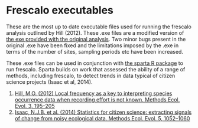 # Frescalo executables

These are the most up to date executable files used for running the frescalo analysis outlined by Hill (2012). These .exe files are a modified version of [the exe provided with the original analysis](http://www.brc.ac.uk/biblio/frescalo-computer-program-analyse-your-biological-records). Two minor bugs present in the original .exe have been fixed and the limitations imposed by the .exe in terms of the number of sites, sampling periods etc have been increased.

These .exe files can be used in conjunction with [the sparta R package](https://github.com/BiologicalRecordsCentre/sparta) to run frescalo. Sparta builds on work that assessed the ability of a range of methods, including frescalo, to detect trends in data typical of citizen science projects (Isaac et al, 2014).

1. [Hill, M.O. (2012) Local frequency as a key to interpreting species occurrence data when recording effort is not known. Methods Ecol. Evol. 3, 195–205](http://onlinelibrary.wiley.com/doi/10.1111/j.2041-210X.2011.00146.x/suppinfo) 
2. [Isaac, N.J.B. et al. (2014) Statistics for citizen science: extracting signals of change from noisy ecological data. Methods Ecol. Evol. 5, 1052–1060](http://onlinelibrary.wiley.com/doi/10.1111/2041-210X.12254/abstract)
